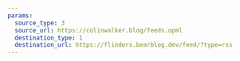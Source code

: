 ```yaml
---
params:
  source_type: 3
  source_url: https://colinwalker.blog/feeds.opml
  destination_type: 1
  destination_url: https://flinders.bearblog.dev/feed/?type=rss
---
```

